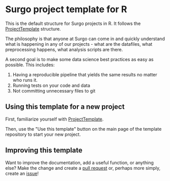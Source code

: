 # Surgo project template for R

This is the default structure for Surgo projects in R. It follows the [ProjectTemplate](http://projecttemplate.net/index.html) structure.

The philosophy is that anyone at Surgo can come in and quickly understand what is happening in any of our projects - what are the datafiles, what preprocessing happens, what analysis scripts are there.

A second goal is to make some data science best practices as easy as possible. This includes:

1. Having a reproducible pipeline that yields the same results no matter who runs it.
1. Running tests on your code and data
1. Not committing unnecessary files to git

## Using this template for a new project

First, familiarize yourself with [ProjectTemplate](http://projecttemplate.net/index.html).

Then, use the "Use this template" button on the main page of the template repository to start your new project.

## Improving this template

Want to improve the documentation, add a useful function, or anything else? Make the change and create a [pull request](https://help.github.com/en/github/collaborating-with-issues-and-pull-requests/creating-a-pull-request) or, perhaps more simply, create an [issue](https://github.com/SurgoFoundation/Surgo-R-Project-Template/issues)!
